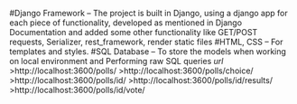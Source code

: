#Django Framework – The project is built in Django, using a django app for each piece of functionality, developed as mentioned in Django Documentation and added some other functionality like GET/POST requests, Serializer, rest_framework, render static files
#HTML, CSS – For templates and styles.
#SQL Database – To store the models when working on local environment and Performing raw SQL queries
*url*
    >http://localhost:3600/polls/
    >http://localhost:3600/polls/choice/
    >http://localhost:3600/polls/id/
    >http://localhost:3600/polls/id/results/
    >http://localhost:3600/polls/id/vote/

